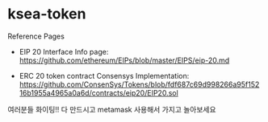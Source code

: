 # ksea-token

Reference Pages

- EIP 20 Interface Info page: https://github.com/ethereum/EIPs/blob/master/EIPS/eip-20.md

- ERC 20 token contract Consensys Implementation: https://github.com/ConsenSys/Tokens/blob/fdf687c69d998266a95f15216b1955a4965a0a6d/contracts/eip20/EIP20.sol

여러분들 화이팅!! 다 만드시고 metamask 사용해서 가지고 놀아보세요 

